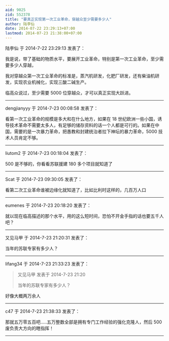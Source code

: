 ```yaml
---
aid: 9025
zid: 552378
title: "要真正实现第一次工业革命，穿越众至少需要多少人"
author: 陆李仙
date: 2014-07-22 23:29:13+07:00
lastmod: 2014-07-23 21:38:00+07:00
---
```


陆李仙 于 2014-7-22 23:29:13 发表了：

我是说，带了基础的物质水平，要展开工业革命，特别是第一次工业革命，至少需要多少人穿越，

我对穿越众第一次工业革命的标准是，蒸汽机研发，化肥厂研发，还有柴油机研发，实现农业机械化，实现三酸二碱生产。

临高众说过，至少需要 5000 位穿越众，才可以真正实现大跃进。

---

dengjianyyy 于 2014-7-23 00:08:58 发表了：

看第一次工业革命的规模是多大和在什么地方，如果在 18 世纪欧洲一些小国，诱导技术革命不需要太多人，有足够的储存资料的话一个人都是可行的。如果在中国，需要的是一次暴力革命，把愚教和封建统治者拉下神坛的暴力革命，5000 技术人员肯定不够。

---

liutom2 于 2014-7-23 00:18:04 发表了：

500 是不够的，你看看苏联援建 180 多个项目就知道了

---

Scat 于 2014-7-23 09:30:05 发表了：

看第二次工业革命谁被边缘化就知道了，比如比利时这样的，几百万人口

---

eumenes 于 2014-7-23 20:18:20 发表了：

就以现在临高描述的那个水平，用的这么短时间，恐怕不开金手指的话也要五千人吧？

---

又见马甲 于 2014-7-23 21:20:31 发表了：

当年的苏联专家有多少人？

---

lifang34 于 2014-7-23 21:33:23 发表了：

> 又见马甲 发表于 2014-7-23 21:20
>
> 当年的苏联专家有多少人？

好像大概两万余人

---

c47 于 2014-7-23 21:38:33 发表了：

那就五万零五百吧.....五万整数全部是拥有专门工作经验的强化克隆人，然后 500 废负责大方向的瞎指挥！

---
